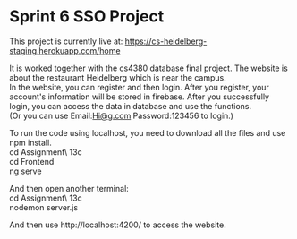 # Sprint 6 SSO Project
This project is currently live at: https://cs-heidelberg-staging.herokuapp.com/home

It is worked together with the cs4380 database final project. The website is about the restaurant Heidelberg which is near the campus.  
In the website, you can register and then login. After you register, your account's information will be stored in firebase. After you successfully login, you can access the data in database and use the functions.  
(Or you can use Email:Hi@g.com Password:123456 to login.)

To run the code using localhost, you need to download all the files and use npm install.  
cd Assignment\ 13c  
cd Frontend   
ng serve   

And then open another terminal:    
cd Assignment\ 13c   
nodemon server.js   

And then use http://localhost:4200/ to access the website. 
